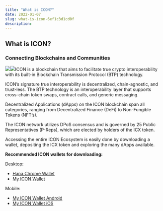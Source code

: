 ```yaml
---
title: "What is ICON?"
date: 2022-01-07
slug: what-is-icon-6ef1c3d1cd0f
description:
---
```


## What is ICON?

### Connecting Blockchains and Communities

![](https://cdn-images-1.medium.com/max/800/1*RoB0BITGm2DjSD6Pj9IRCQ.jpeg)![](https://cdn-images-1.medium.com/max/800/1*U1Am7ZtnXzBItJde1YRPCw.png)ICON is a blockchain that aims to facilitate true crypto interoperability with its built-in Blockchain Transmission Protocol (BTP) technology.

ICON’s signature true interoperability is decentralized, chain-agnostic, and trust-less. The BTP technology is an interoperability layer that supports cross-chain token swaps, contract calls, and generic messaging.

Decentralized Applications (dApps) on the ICON blockchain span all categories, ranging from Decentralized Finance (DeFi) to Non-Fungible Tokens (NFT’s).

The ICON network utilizes DPoS consensus and is governed by 25 Public Representatives (P-Reps), which are elected by holders of the ICX token.

Accessing the entire ICON Ecosystem is easily done by downloading a wallet, depositing the ICX token and exploring the many dApps available.

**Recommended ICON wallets for downloading:**

Desktop:

* [Hana Chrome Wallet](https://chrome.google.com/webstore/detail/hana/jfdlamikmbghhapbgfoogdffldioobgl)
* [My ICON Wallet](https://www.myiconwallet.com)

Mobile:

* [My ICON Wallet Android](https://play.google.com/store/apps/details?id=com.ReliantNode.MyIconWallet)
* [My ICON Wallet iOS](https://apps.apple.com/us/app/myiconwallet/id1509967407)
